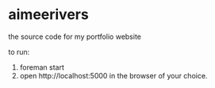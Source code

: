 aimeerivers
=============

the source code for my portfolio website

to run:
1. foreman start
2. open http://localhost:5000 in the browser of your choice.
